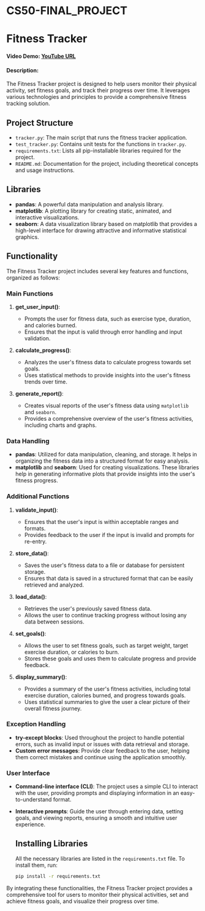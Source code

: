 # CS50-FINAL_PROJECT
# Fitness Tracker

#### Video Demo: [YouTube URL](https://youtu.be/LE1U6QoO9pk)
#### Description:
The Fitness Tracker project is designed to help users monitor their physical activity, set fitness goals, and track their progress over time. It leverages various technologies and principles to provide a comprehensive fitness tracking solution.

## Project Structure

- `tracker.py`: The main script that runs the fitness tracker application.
- `test_tracker.py`: Contains unit tests for the functions in `tracker.py`.
- `requirements.txt`: Lists all pip-installable libraries required for the project.
- `README.md`: Documentation for the project, including theoretical concepts and usage instructions.

## Libraries

- **pandas**: A powerful data manipulation and analysis library.
- **matplotlib**: A plotting library for creating static, animated, and interactive visualizations.
- **seaborn**: A data visualization library based on matplotlib that provides a high-level interface for drawing attractive and informative statistical graphics.


## Functionality

The Fitness Tracker project includes several key features and functions, organized as follows:

### Main Functions

1. **get_user_input()**:
    - Prompts the user for fitness data, such as exercise type, duration, and calories burned.
    - Ensures that the input is valid through error handling and input validation.

2. **calculate_progress()**:
    - Analyzes the user's fitness data to calculate progress towards set goals.
    - Uses statistical methods to provide insights into the user's fitness trends over time.

3. **generate_report()**:
    - Creates visual reports of the user's fitness data using `matplotlib` and `seaborn`.
    - Provides a comprehensive overview of the user's fitness activities, including charts and graphs.

### Data Handling

- **pandas**: Utilized for data manipulation, cleaning, and storage. It helps in organizing the fitness data into a structured format for easy analysis.
- **matplotlib** and **seaborn**: Used for creating visualizations. These libraries help in generating informative plots that provide insights into the user's fitness progress.

### Additional Functions

1. **validate_input()**:
    - Ensures that the user's input is within acceptable ranges and formats.
    - Provides feedback to the user if the input is invalid and prompts for re-entry.

2. **store_data()**:
    - Saves the user's fitness data to a file or database for persistent storage.
    - Ensures that data is saved in a structured format that can be easily retrieved and analyzed.

3. **load_data()**:
    - Retrieves the user's previously saved fitness data.
    - Allows the user to continue tracking progress without losing any data between sessions.

4. **set_goals()**:
    - Allows the user to set fitness goals, such as target weight, target exercise duration, or calories to burn.
    - Stores these goals and uses them to calculate progress and provide feedback.

5. **display_summary()**:
    - Provides a summary of the user's fitness activities, including total exercise duration, calories burned, and progress towards goals.
    - Uses statistical summaries to give the user a clear picture of their overall fitness journey.

### Exception Handling

- **try-except blocks**: Used throughout the project to handle potential errors, such as invalid input or issues with data retrieval and storage.
- **Custom error messages**: Provide clear feedback to the user, helping them correct mistakes and continue using the application smoothly.

### User Interface

- **Command-line interface (CLI)**: The project uses a simple CLI to interact with the user, providing prompts and displaying information in an easy-to-understand format.
- **Interactive prompts**: Guide the user through entering data, setting goals, and viewing reports, ensuring a smooth and intuitive user experience.

  ## Installing Libraries
  All the necessary libraries are listed in the `requirements.txt` file. To install them, run:
  ```bash
  pip install -r requirements.txt

By integrating these functionalities, the Fitness Tracker project provides a comprehensive tool for users to monitor their physical activities, set and achieve fitness goals, and visualize their progress over time.
